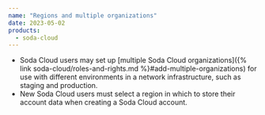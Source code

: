 ```yaml
---
name: "Regions and multiple organizations"
date: 2023-05-02
products:
  - soda-cloud
---
```


* Soda Cloud users may set up [multiple Soda Cloud organizations]({% link soda-cloud/roles-and-rights.md %}#add-multiple-organizations) for use with different environments in a network infrastructure, such as staging and production.
* New Soda Cloud users must select a region in which to store their account data when creating a Soda Cloud account.